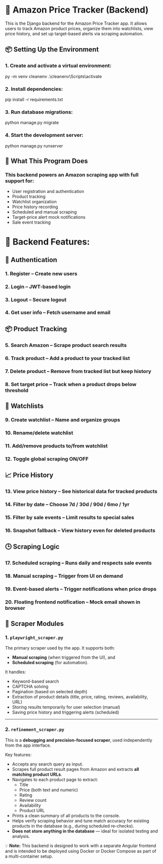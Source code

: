 # 🛒 Amazon Price Tracker (Backend)

This is the Django backend for the Amazon Price Tracker app. It allows users to track Amazon product prices, organize them into watchlists,
view price history, and set up target-based alerts via scraping automation.


## 📦 Setting Up the Environment

### 1. Create and activate a virtual environment:
py -m venv cleanenv
.\cleanenv\Scripts\activate


### 2. Install dependencies:
pip install -r requirements.txt


### 3. Run database migrations:
python manage.py migrate


### 4. Start the development server:
python manage.py runserver


## 🧠 What This Program Does
### This backend powers an Amazon scraping app with full support for:

* User registration and authentication
* Product tracking
* Watchlist organization
* Price history recording
* Scheduled and manual scraping
* Target-price alert mock notifications
* Sale event tracking


# 🚀 Backend Features:

## 🔐 Authentication
### 1. Register – Create new users
### 2. Login – JWT-based login
### 3. Logout – Secure logout
### 4. Get user info – Fetch username and email

## 📦 Product Tracking
### 5. Search Amazon – Scrape product search results
### 6. Track product – Add a product to your tracked list
### 7. Delete product – Remove from tracked list but keep history
### 8. Set target price – Track when a product drops below threshold

## 📁 Watchlists
### 9. Create watchlist – Name and organize groups
### 10. Rename/delete watchlist
### 11. Add/remove products to/from watchlist
### 12. Toggle global scraping ON/OFF

## 📈 Price History
### 13. View price history – See historical data for tracked products
### 14. Filter by date – Choose 7d / 30d / 90d / 6mo / 1yr
### 15. Filter by sale events – Limit results to special sales
### 16. Snapshot fallback – View history even for deleted products

## 🕒 Scraping Logic
### 17. Scheduled scraping – Runs daily and respects sale events
### 18. Manual scraping – Trigger from UI on demand
### 19. Event-based alerts – Trigger notifications when price drops
### 20. Floating frontend notification – Mock email shown in browser


## 🧪 Scraper Modules

### 1. `playwright_scraper.py`
The primary scraper used by the app. It supports both:
- **Manual scraping** (when triggered from the UI), and  
- **Scheduled scraping** (for automation).

It handles:
- Keyword-based search
- CAPTCHA solving
- Pagination (based on selected depth)
- Extraction of product details (title, price, rating, reviews, availability, URL)
- Storing results temporarily for user selection (manual)
- Saving price history and triggering alerts (scheduled)

---

### 2. `refinement_scraper.py`
This is a **debugging and precision-focused scraper**, used independently from the app interface.

Key features:
- Accepts any search query as input.
- Scrapes full product result pages from Amazon and extracts **all matching product URLs**.
- Navigates to each product page to extract:
  - Title
  - Price (both text and numeric)
  - Rating
  - Review count
  - Availability
  - Product URL
- Prints a clean summary of all products to the console.
- Helps verify scraping behavior and tune match accuracy for existing products in the database (e.g., during scheduled re-checks).
- **Does not store anything in the database** — ideal for isolated testing and analysis.


💡 **Note:** This backend is designed to work with a separate Angular frontend and is intended to be deployed using Docker or Docker Compose as part of a multi-container setup.
